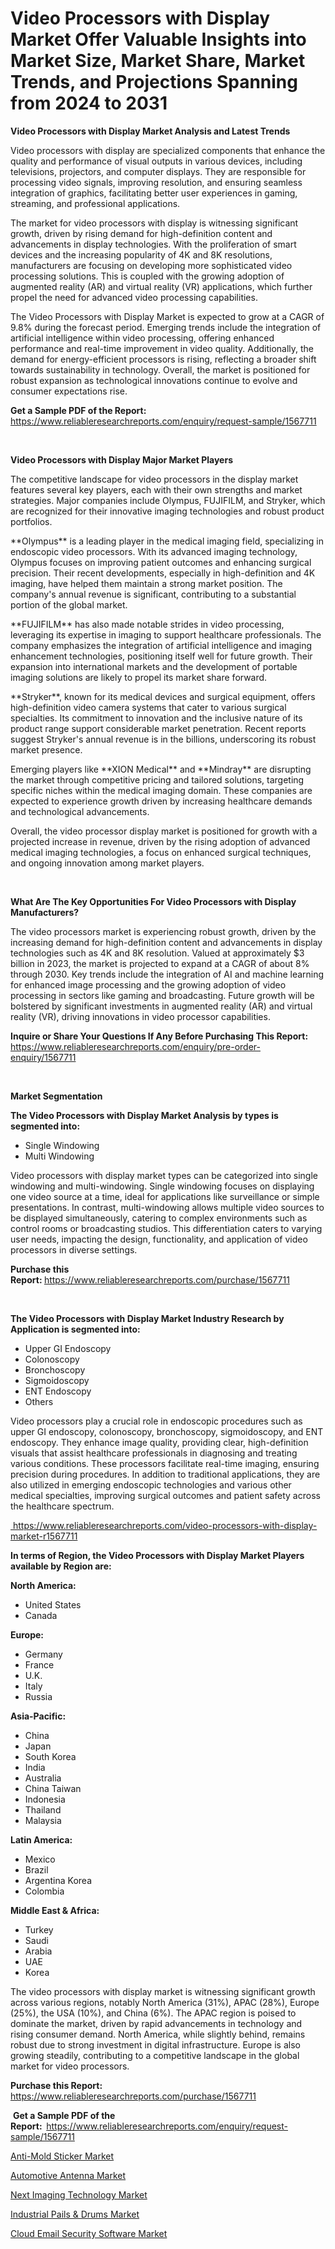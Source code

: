 <p><h1>Video Processors with Display Market Offer Valuable Insights into Market Size, Market Share, Market Trends, and Projections Spanning from 2024 to 2031</h1></p><p><strong>Video Processors with Display Market Analysis and Latest Trends</strong></p>
<p><p>Video processors with display are specialized components that enhance the quality and performance of visual outputs in various devices, including televisions, projectors, and computer displays. They are responsible for processing video signals, improving resolution, and ensuring seamless integration of graphics, facilitating better user experiences in gaming, streaming, and professional applications.</p><p>The market for video processors with display is witnessing significant growth, driven by rising demand for high-definition content and advancements in display technologies. With the proliferation of smart devices and the increasing popularity of 4K and 8K resolutions, manufacturers are focusing on developing more sophisticated video processing solutions. This is coupled with the growing adoption of augmented reality (AR) and virtual reality (VR) applications, which further propel the need for advanced video processing capabilities.</p><p>The Video Processors with Display Market is expected to grow at a CAGR of 9.8% during the forecast period. Emerging trends include the integration of artificial intelligence within video processing, offering enhanced performance and real-time improvement in video quality. Additionally, the demand for energy-efficient processors is rising, reflecting a broader shift towards sustainability in technology. Overall, the market is positioned for robust expansion as technological innovations continue to evolve and consumer expectations rise.</p></p>
<p><strong>Get a Sample PDF of the Report:&nbsp;</strong> <a href="https://www.reliableresearchreports.com/enquiry/request-sample/1567711">https://www.reliableresearchreports.com/enquiry/request-sample/1567711</a></p>
<p>&nbsp;</p>
<p><strong>Video Processors with Display Major Market Players</strong></p>
<p><p>The competitive landscape for video processors in the display market features several key players, each with their own strengths and market strategies. Major companies include Olympus, FUJIFILM, and Stryker, which are recognized for their innovative imaging technologies and robust product portfolios.</p><p>**Olympus** is a leading player in the medical imaging field, specializing in endoscopic video processors. With its advanced imaging technology, Olympus focuses on improving patient outcomes and enhancing surgical precision. Their recent developments, especially in high-definition and 4K imaging, have helped them maintain a strong market position. The company's annual revenue is significant, contributing to a substantial portion of the global market.</p><p>**FUJIFILM** has also made notable strides in video processing, leveraging its expertise in imaging to support healthcare professionals. The company emphasizes the integration of artificial intelligence and imaging enhancement technologies, positioning itself well for future growth. Their expansion into international markets and the development of portable imaging solutions are likely to propel its market share forward.</p><p>**Stryker**, known for its medical devices and surgical equipment, offers high-definition video camera systems that cater to various surgical specialties. Its commitment to innovation and the inclusive nature of its product range support considerable market penetration. Recent reports suggest Stryker's annual revenue is in the billions, underscoring its robust market presence.</p><p>Emerging players like **XION Medical** and **Mindray** are disrupting the market through competitive pricing and tailored solutions, targeting specific niches within the medical imaging domain. These companies are expected to experience growth driven by increasing healthcare demands and technological advancements.</p><p>Overall, the video processor display market is positioned for growth with a projected increase in revenue, driven by the rising adoption of advanced medical imaging technologies, a focus on enhanced surgical techniques, and ongoing innovation among market players.</p></p>
<p>&nbsp;</p>
<p><strong>What Are The Key Opportunities For Video Processors with Display Manufacturers?</strong></p>
<p><p>The video processors market is experiencing robust growth, driven by the increasing demand for high-definition content and advancements in display technologies such as 4K and 8K resolution. Valued at approximately $3 billion in 2023, the market is projected to expand at a CAGR of about 8% through 2030. Key trends include the integration of AI and machine learning for enhanced image processing and the growing adoption of video processing in sectors like gaming and broadcasting. Future growth will be bolstered by significant investments in augmented reality (AR) and virtual reality (VR), driving innovations in video processor capabilities.</p></p>
<p><strong>Inquire or Share Your Questions If Any Before Purchasing This Report:</strong> <a href="https://www.reliableresearchreports.com/enquiry/pre-order-enquiry/1567711">https://www.reliableresearchreports.com/enquiry/pre-order-enquiry/1567711</a></p>
<p>&nbsp;</p>
<p><strong>Market Segmentation</strong></p>
<p><strong>The Video Processors with Display Market Analysis by types is segmented into:</strong></p>
<p><ul><li>Single Windowing</li><li>Multi Windowing</li></ul></p>
<p><p>Video processors with display market types can be categorized into single windowing and multi-windowing. Single windowing focuses on displaying one video source at a time, ideal for applications like surveillance or simple presentations. In contrast, multi-windowing allows multiple video sources to be displayed simultaneously, catering to complex environments such as control rooms or broadcasting studios. This differentiation caters to varying user needs, impacting the design, functionality, and application of video processors in diverse settings.</p></p>
<p><strong>Purchase this Report:&nbsp;</strong><a href="https://www.reliableresearchreports.com/purchase/1567711">https://www.reliableresearchreports.com/purchase/1567711</a></p>
<p>&nbsp;</p>
<p><strong>The Video Processors with Display Market Industry Research by Application is segmented into:</strong></p>
<p><ul><li>Upper GI Endoscopy</li><li>Colonoscopy</li><li>Bronchoscopy</li><li>Sigmoidoscopy</li><li>ENT Endoscopy</li><li>Others</li></ul></p>
<p><p>Video processors play a crucial role in endoscopic procedures such as upper GI endoscopy, colonoscopy, bronchoscopy, sigmoidoscopy, and ENT endoscopy. They enhance image quality, providing clear, high-definition visuals that assist healthcare professionals in diagnosing and treating various conditions. These processors facilitate real-time imaging, ensuring precision during procedures. In addition to traditional applications, they are also utilized in emerging endoscopic technologies and various other medical specialties, improving surgical outcomes and patient safety across the healthcare spectrum.</p></p>
<p><a href="https://www.reliableresearchreports.com/video-processors-with-display-market-r1567711">&nbsp;https://www.reliableresearchreports.com/video-processors-with-display-market-r1567711</a></p>
<p><strong>In terms of Region, the Video Processors with Display Market Players available by Region are:</strong></p>
<p>
    <p> <strong> North America: </strong>
        <ul>
            <li>United States</li>
            <li>Canada</li>
        </ul>
        </p> 
    <p> <strong> Europe: </strong>
        <ul>
            <li>Germany</li>
            <li>France</li>
            <li>U.K.</li>
            <li>Italy</li>
            <li>Russia</li>
        </ul>
        </p> 
    <p> <strong> Asia-Pacific: </strong>
        <ul>
            <li>China</li>
            <li>Japan</li>
            <li>South Korea</li>
            <li>India</li>
            <li>Australia</li>
            <li>China Taiwan</li>
            <li>Indonesia</li>
            <li>Thailand</li>
            <li>Malaysia</li>
        </ul>
        </p> 
    <p> <strong> Latin America: </strong>
        <ul>
            <li>Mexico</li>
            <li>Brazil</li>
            <li>Argentina Korea</li>
            <li>Colombia</li>
        </ul>
        </p> 
    <p> <strong> Middle East & Africa: </strong>
        <ul>
            <li>Turkey</li>
            <li>Saudi</li>
            <li>Arabia</li>
            <li>UAE</li>
            <li>Korea</li>
        </ul>
    </p>
    </p>
<p><p>The video processors with display market is witnessing significant growth across various regions, notably North America (31%), APAC (28%), Europe (25%), the USA (10%), and China (6%). The APAC region is poised to dominate the market, driven by rapid advancements in technology and rising consumer demand. North America, while slightly behind, remains robust due to strong investment in digital infrastructure. Europe is also growing steadily, contributing to a competitive landscape in the global market for video processors.</p></p>
<p><strong>Purchase this Report: </strong><a href="https://www.reliableresearchreports.com/purchase/1567711">https://www.reliableresearchreports.com/purchase/1567711</a></p>
<p>&nbsp;<strong>Get a Sample PDF of the Report:&nbsp;&nbsp;</strong><a href="https://www.reliableresearchreports.com/enquiry/request-sample/1567711">https://www.reliableresearchreports.com/enquiry/request-sample/1567711</a></p>
<p><strong></strong></p>
<p><p><a href="https://medium.com/@htzuuktp75/mapping-the-anti-mold-sticker-market-trends-challenges-and-breakthroughs-2024-2031-07eb216753f4">Anti-Mold Sticker Market</a></p><p><a href="https://www.linkedin.com/pulse/charting-future-comprehensive-analysis-global-automotive-6tw8e?trackingId=qTUGNALaQPCWqvtjLO6fUw%3D%3D">Automotive Antenna Market</a></p><p><a href="https://www.linkedin.com/pulse/next-imaging-technology-market-size-growth-industry-analysis-xtfye?trackingId=P2q8LmHXSBeQGoiAgSMN5w%3D%3D">Next Imaging Technology Market</a></p><p><a href="https://medium.com/@czbtzkwc9/global-industrial-pails-drums-market-opportunities-and-market-challenges-2024-2031-d4aef4cb923e">Industrial Pails & Drums Market</a></p><p><a href="https://issuu.com/reportprime-2/docs/cloud-email-security-software-marke_3cca4062cefe68">Cloud Email Security Software Market</a></p></p>